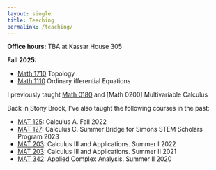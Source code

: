 ```yaml
---
layout: single
title: Teaching
permalink: /teaching/
---
```


**Office hours:** TBA at Kassar House 305   

**Fall 2025:** 
* [Math 1710](https://mathematics.brown.edu/undergraduate/concentrator-resources/course-descriptions) Topology   
* [Math 1110](https://mathematics.brown.edu/undergraduate/concentrator-resources/course-descriptions) Ordinary ifferential Equations   

I previously taught [Math 0180](https://mathematics.brown.edu/undergraduate/concentrator-resources/course-descriptions) and [Math 0200] Multivariable Calculus

Back in Stony Brook, I've also taught the following courses in the past:
* [MAT 125](https://www.math.stonybrook.edu/MAT125): Calculus A. Fall 2022   
* [MAT 127](http://www.math.stonybrook.edu/MAT127): Calculus C. Summer Bridge for Simons STEM Scholars Program 2023   
* [MAT 203](http://www.math.stonybrook.edu/MAT203): Calculus III and Applications. Summer I 2022   
* [MAT 203](http://www.math.stonybrook.edu/MAT203): Calculus III and Applications. Summer II 2021    
* [MAT 342](/teaching/mat342-summer20): Applied Complex Analysis. Summer II 2020     
